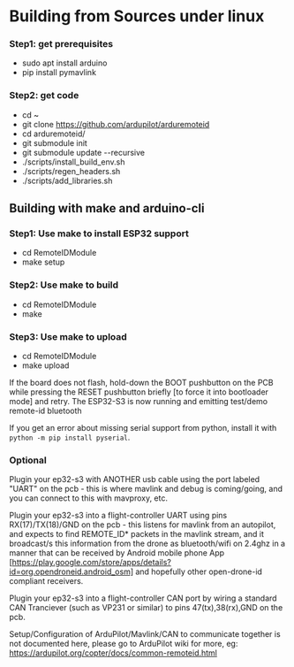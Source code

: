 # Building from Sources under linux

### Step1: get prerequisites

 - sudo apt install arduino
 - pip install pymavlink

### Step2: get code

 - cd ~
 - git clone https://github.com/ardupilot/arduremoteid
 - cd arduremoteid/
 - git submodule init
 - git submodule update --recursive
 - ./scripts/install_build_env.sh
 - ./scripts/regen_headers.sh
 - ./scripts/add_libraries.sh

## Building with make and arduino-cli

### Step1: Use make to install ESP32 support

 - cd RemoteIDModule
 - make setup

### Step2: Use make to build

 - cd RemoteIDModule
 - make

### Step3: Use make to upload

 - cd RemoteIDModule
 - make upload

If the board does not flash, hold-down the BOOT pushbutton on the PCB while pressing the RESET pushbutton briefly [to force it into bootloader mode] and retry.
The ESP32-S3 is now running and emitting test/demo remote-id bluetooth

If you get an error about missing serial support from python, install it with `python -m pip install pyserial`.

### Optional

Plugin your ep32-s3 with ANOTHER usb cable using the port labeled
"UART" on the pcb - this is where mavlink and debug is coming/going,
and you can connect to this with mavproxy, etc.

Plugin your ep32-s3 into a flight-controller UART using pins
RX(17)/TX(18)/GND on the pcb - this listens for mavlink from an
autopilot, and expects to find REMOTE_ID* packets in the mavlink
stream, and it broadcast/s this information from the drone as
bluetooth/wifi on 2.4ghz in a manner that can be received by Android
mobile phone App
[https://play.google.com/store/apps/details?id=org.opendroneid.android_osm]
and hopefully other open-drone-id compliant receivers.

Plugin your ep32-s3 into a flight-controller CAN port by wiring a standard CAN Tranciever (such as VP231 or similar) to pins 47(tx),38(rx),GND on the pcb.

Setup/Configuration of ArduPilot/Mavlink/CAN to communicate together is not documented here, please go to ArduPilot wiki for more, eg: https://ardupilot.org/copter/docs/common-remoteid.html

